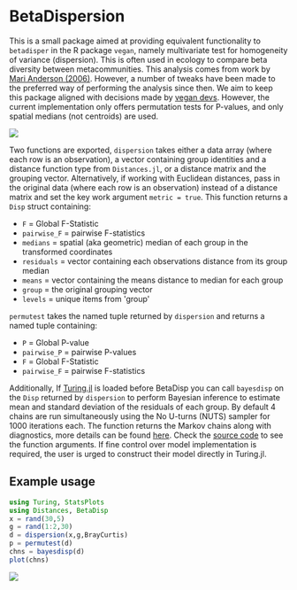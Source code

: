 # BetaDispersion


This is a small package aimed at providing equivalent functionality to `betadisper` in the R package `vegan`, namely multivariate test for homogeneity of variance (dispersion). This is often used in ecology to compare beta diversity between metacommunities. This analysis comes from work by [Mari Anderson (2006)](https://onlinelibrary.wiley.com/doi/10.1111/j.1541-0420.2005.00440.x). However, a number of tweaks have been made to the preferred way of performing the analysis since then. We aim to keep this package aligned with decisions made by [vegan devs](https://github.com/vegandevs/vegan/blob/master/R/betadisper.R). However, the current implementation only offers permutation tests for P-values, and only spatial medians (not centroids) are used. 

<img src="https://github.com/EvoArt/BetaDispersion.jl/blob/master/docs/disp.svg">

Two functions are exported, `dispersion` takes either a data array (where each row is an observation), a vector containing group identities and a distance function type from `Distances.jl`, or a distance matrix and the grouping vector. Alternatively, if working with Euclidean distances, pass in the original data (where each row is an observation) instead of a distance matrix and set the key work argument `metric = true`. This function returns a `Disp` struct containing:
*    `F` = Global F-Statistic 
*    `pairwise_F` = pairwise F-statistics
*    `medians` = spatial (aka geometric) median of each group in the transformed coordinates
*    `residuals` = vector containing each observations distance from its group median
*    `means` = vector containing the means distance to median for each group
*    `group` = the original grouping vector
*    `levels` = unique items from 'group'

`permutest` takes the named tuple returned by `dispersion` and returns a named tuple containing:
 *   `P` = Global P-value
 *   `pairwise_P` = pairwise P-values
 *   `F` = Global F-Statistic 
 *   `pairwise_F` = pairwise F-statistics

Additionally, If [Turing.jl](https://turing.ml/stable/) is loaded before BetaDisp you can call `bayesdisp` on the `Disp` returned by `dispersion` to perform Bayesian inference to estimate mean and standard deviation of the residuals of each group. By default 4 chains are run simultaneously using the No U-turns (NUTS) sampler for 1000 iterations each. The function returns the Markov chains along with diagnostics, more details can be found [here](https://turinglang.github.io/MCMCChains.jl/dev/). Check the [source code](https://github.com/EvoArt/BetaDispersion.jl/blob/master/src/Bayes.jl) to see the function arguments. If fine control over model implementation is required, the user is urged to construct their model directly in Turing.jl.

## Example usage

```julia
using Turing, StatsPlots
using Distances, BetaDisp
x = rand(30,5)
g = rand(1:2,30)
d = dispersion(x,g,BrayCurtis)
p = permutest(d)
chns = bayesdisp(d)
plot(chns)
```
<img src="https://github.com/EvoArt/BetaDispersion.jl/blob/master/docs/example.png">


